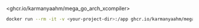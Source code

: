 <ghcr.io/karmanyaahm/mega_go_arch_xcompiler>

```sh
docker run --rm -it -v <your-project-dir>:/app ghcr.io/karmanyaahm/mega_go_arch_xcompiler build your-project-name
```
